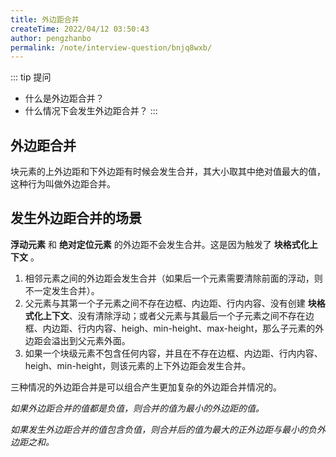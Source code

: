 ```yaml
---
title: 外边距合并
createTime: 2022/04/12 03:50:43
author: pengzhanbo
permalink: /note/interview-question/bnjq8wxb/
---
```


::: tip 提问

- 什么是外边距合并？
- 什么情况下会发生外边距合并？
:::

## 外边距合并

块元素的上外边距和下外边距有时候会发生合并，其大小取其中绝对值最大的值，这种行为叫做外边距合并。

## 发生外边距合并的场景

__浮动元素__ 和 __绝对定位元素__ 的外边距不会发生合并。这是因为触发了 __块格式化上下文__ 。

1. 相邻元素之间的外边距会发生合并（如果后一个元素需要清除前面的浮动，则不一定发生合并）。
2. 父元素与其第一个子元素之间不存在边框、内边距、行内内容、没有创建 __块格式化上下文__、没有清除浮动；或者父元素与其最后一个子元素之间不存在边框、内边距、行内内容、heigh、min-height、max-height，那么子元素的外边距会溢出到父元素外面。
3. 如果一个块级元素不包含任何内容，并且在不存在边框、内边距、行内内容、heigh、min-height，则该元素的上下外边距会发生合并。

三种情况的外边距合并是可以组合产生更加复杂的外边距合并情况的。

_如果外边距合并的值都是负值，则合并的值为最小的外边距的值。_

_如果发生外边距合并的值包含负值，则合并后的值为最大的正外边距与最小的负外边距之和。_
